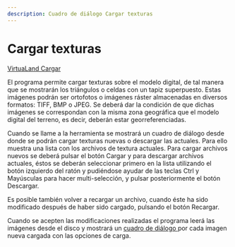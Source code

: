 ```yaml
---
description: Cuadro de diálogo Cargar texturas
---
```


# Cargar texturas

[VirtuaLand Cargar](../../fichas-de-herramientas/untitled-257/untitled-331.md)

El programa permite cargar texturas sobre el modelo digital, de tal manera que se mostrarán los triángulos o celdas con un tapiz superpuesto. Estas imágenes podrán ser ortofotos o imágenes ráster almacenadas en diversos formatos: TIFF, BMP o JPEG. Se deberá dar la condición de que dichas imágenes se correspondan con la misma zona geográfica que el modelo digital del terreno, es decir, deberán estar georreferenciadas.

Cuando se llame a la herramienta se mostrará un cuadro de diálogo desde donde se podrán cargar texturas nuevas o descargar las actuales. Para ello muestra una lista con los archivos de textura actuales. Para cargar archivos nuevos se deberá pulsar el botón Cargar y para descargar archivos actuales, éstos se deberán seleccionar primero en la lista utilizando el botón izquierdo del ratón y pudiéndose ayudar de las teclas Ctrl y Mayúsculas para hacer multi-selección, y pulsar posteriormente el botón Descargar.

Es posible también volver a recargar un archivo, cuando éste ha sido modificado después de haber sido cargado, pulsando el botón Recargar.

Cuando se acepten las modificaciones realizadas el programa leerá las imágenes desde el disco y mostrará un [cuadro de diálogo ](untitled-81.md)por cada imagen nueva cargada con las opciones de carga.

